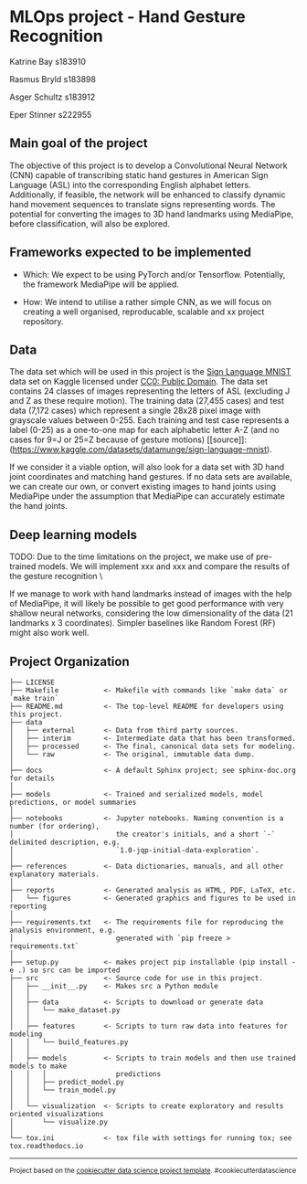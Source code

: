 # MLOps project - Hand Gesture Recognition
<!-- ============================== -->

Katrine Bay s183910

Rasmus Bryld s183898

Asger Schultz s183912

Eper Stinner s222955


## Main goal of the project

The objective of this project is to develop a Convolutional Neural Network (CNN) capable of transcribing static hand gestures in American Sign Language (ASL) into the corresponding English alphabet letters. Additionally, if feasible, the network will be enhanced to classify dynamic hand movement sequences to translate signs representing words. The potential for converting the images to 3D hand landmarks using MediaPipe, before classification, will also be explored.

## Frameworks expected to be implemented

- Which: We expect to be using PyTorch and/or Tensorflow. Potentially, the framework MediaPipe will be applied.
<!-- - How: We intend to utilise a pretrained model from the Transformer framework, as we will focus on creating a well organised, reproducable, scalable and xx project repository. -->
- How: We intend to utilise a rather simple CNN, as we will focus on creating a well organised, reproducable, scalable and xx project repository.

## Data

The data set which will be used in this project is the [Sign Language MNIST](https://www.kaggle.com/datasets/datamunge/sign-language-mnist) data set on Kaggle licensed under [CC0: Public Domain](https://creativecommons.org/publicdomain/zero/1.0/). The data set contains 24 classes of images representing the letters of ASL (excluding J and Z as these require motion). The training data (27,455 cases) and test data (7,172 cases) which represent a single 28x28 pixel image with grayscale values between 0-255. Each training and test case represents a label (0-25) as a one-to-one map for each alphabetic letter A-Z (and no cases for 9=J or 25=Z because of gesture motions) [[source]]:(https://www.kaggle.com/datasets/datamunge/sign-language-mnist).

If we consider it a viable option, will also look for a data set with 3D hand joint coordinates and matching hand gestures. If no data sets are available, we can create our own, or convert existing images to hand joints using MediaPipe under the assumption that MediaPipe can accurately estimate the hand joints.


## Deep learning models
TODO:
Due to the time limitations on the project, we make use of pre-trained models. We will implement xxx and xxx and compare the results of the gesture recognition
\\

If we manage to work with hand landmarks instead of images with the help of MediaPipe, it will likely be possible to get good performance with very shallow neural networks, considering the low dimensionality of the data (21 landmarks x 3 coordinates). Simpler baselines like Random Forest (RF) might also work well.




Project Organization
------------

    ├── LICENSE
    ├── Makefile           <- Makefile with commands like `make data` or `make train`
    ├── README.md          <- The top-level README for developers using this project.
    ├── data
    │   ├── external       <- Data from third party sources.
    │   ├── interim        <- Intermediate data that has been transformed.
    │   ├── processed      <- The final, canonical data sets for modeling.
    │   └── raw            <- The original, immutable data dump.
    │
    ├── docs               <- A default Sphinx project; see sphinx-doc.org for details
    │
    ├── models             <- Trained and serialized models, model predictions, or model summaries
    │
    ├── notebooks          <- Jupyter notebooks. Naming convention is a number (for ordering),
    │                         the creator's initials, and a short `-` delimited description, e.g.
    │                         `1.0-jqp-initial-data-exploration`.
    │
    ├── references         <- Data dictionaries, manuals, and all other explanatory materials.
    │
    ├── reports            <- Generated analysis as HTML, PDF, LaTeX, etc.
    │   └── figures        <- Generated graphics and figures to be used in reporting
    │
    ├── requirements.txt   <- The requirements file for reproducing the analysis environment, e.g.
    │                         generated with `pip freeze > requirements.txt`
    │
    ├── setup.py           <- makes project pip installable (pip install -e .) so src can be imported
    ├── src                <- Source code for use in this project.
    │   ├── __init__.py    <- Makes src a Python module
    │   │
    │   ├── data           <- Scripts to download or generate data
    │   │   └── make_dataset.py
    │   │
    │   ├── features       <- Scripts to turn raw data into features for modeling
    │   │   └── build_features.py
    │   │
    │   ├── models         <- Scripts to train models and then use trained models to make
    │   │   │                 predictions
    │   │   ├── predict_model.py
    │   │   └── train_model.py
    │   │
    │   └── visualization  <- Scripts to create exploratory and results oriented visualizations
    │       └── visualize.py
    │
    └── tox.ini            <- tox file with settings for running tox; see tox.readthedocs.io


--------

<p><small>Project based on the <a target="_blank" href="https://drivendata.github.io/cookiecutter-data-science/">cookiecutter data science project template</a>. #cookiecutterdatascience</small></p>
